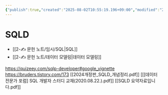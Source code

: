```yaml
---
{"publish":true,"created":"2025-08-02T10:55:19.196+09:00","modified":"2025-08-09T15:48:25.512+09:00","cssclasses":""}
---
```


# SQLD
- [[2-✍️ 문헌 노트/임시/SQL\|SQL]]
- [[2-✍️ 문헌 노트/데이터 모델링\|데이터 모델링]]


https://quizeey.com/sqlp-developer#google_vignette
https://bruders.tistory.com/173
[[2024개정판_SQLD_개념정리.pdf]]
[[[데이터 전문가 포럼] SQL 개발자 스터디 교재(2020.08.22.).pdf]]
[[SQLD 요약자료입니다.pdf]]